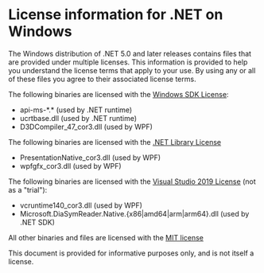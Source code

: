 # License information for .NET on Windows

The Windows distribution of .NET 5.0 and later releases contains files that are provided under 
multiple licenses.
This information is provided to help you understand the license terms that 
apply to your use. By using any or all of these files you agree to their associated license terms.

The following binaries are licensed with the 
[Windows SDK License](https://docs.microsoft.com/legal/windows-sdk/license):

* api-ms-\*.\* (used by .NET runtime)
* ucrtbase.dll (used by .NET runtime)
* D3DCompiler_47_cor3.dll (used by WPF)

The following binaries are licensed with the 
[.NET Library License](https://dotnet.microsoft.com/en/dotnet_library_license.htm)

* PresentationNative_cor3.dll (used by WPF)
* wpfgfx_cor3.dll (used by WPF)

The following binaries are licensed with the 
[Visual Studio 2019 License](https://visualstudio.microsoft.com/license-terms/mlt031619/) 
(not as a "trial"):

* vcruntime140_cor3.dll (used by WPF)
* Microsoft.DiaSymReader.Native.{x86|amd64|arm|arm64}.dll (used by .NET SDK)

All other binaries and files are licensed with the 
[MIT license](https://github.com/dotnet/core/blob/main/LICENSE.TXT)

This document is provided for informative purposes only, and is not itself a license.
